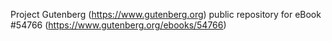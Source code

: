 Project Gutenberg (https://www.gutenberg.org) public repository for
eBook #54766 (https://www.gutenberg.org/ebooks/54766)
